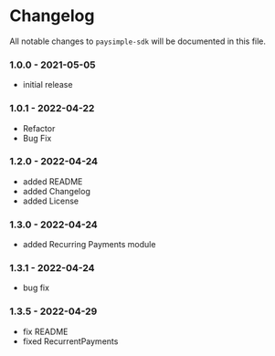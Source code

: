 # Changelog

All notable changes to `paysimple-sdk` will be documented in this file.

### 1.0.0 - 2021-05-05

- initial release

### 1.0.1 - 2022-04-22

- Refactor
- Bug Fix

### 1.2.0 - 2022-04-24

- added README
- added Changelog
- added License

### 1.3.0 - 2022-04-24

- added Recurring Payments module

### 1.3.1 - 2022-04-24

- bug fix

### 1.3.5 - 2022-04-29

- fix README
- fixed RecurrentPayments
